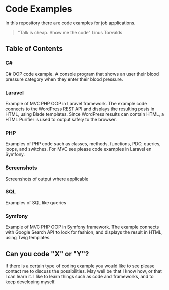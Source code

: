 
# Code Examples 

In this repository there are code examples for job applications.

> "Talk is cheap. Show me the code" Linus Torvalds

## Table of Contents

### C#

C# OOP code example. A console program that shows an user their blood pressure category when they enter their blood pressure.

### Laravel

Example of MVC PHP OOP in Laravel framework. The example code connects to the WordPress REST API and displays the resulting posts in HTML, using Blade templates.
Since WordPress results can contain HTML, a HTML Purifier is used to output safely to the browser.

### PHP

Examples of PHP code such as classes, methods,  functions, PDO, queries, loops, and switches. For MVC see please code examples in Laravel en Symfony.

### Screenshots

Screenshots of output where applicable

### SQL

Examples of SQL like queries

### Symfony

Example of MVC PHP OOP in Symfony framework. The example connects with Google Search API to look for fashion, and displays the result in HTML, using Twig templates.

## Can you code "X" or "Y"?

If there is a certain type of coding example you would like to see please contact me to discuss the possibilities.
May well be that I know how, or that I can learn it. I like to learn things such as code and frameworks, and to keep developing myself.







